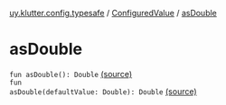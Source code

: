 [uy.klutter.config.typesafe](../index.md) / [ConfiguredValue](index.md) / [asDouble](.)


# asDouble
<code>fun asDouble(): Double</code> [(source)](https://github.com/kohesive/klutter/blob/master/config-typesafe-jdk6/src/main/kotlin/uy/klutter/config/typesafe/TypesafeConfig_Ext.kt#L64)<br/><code>fun asDouble(defaultValue: Double): Double</code> [(source)](https://github.com/kohesive/klutter/blob/master/config-typesafe-jdk6/src/main/kotlin/uy/klutter/config/typesafe/TypesafeConfig_Ext.kt#L65)<br/>

